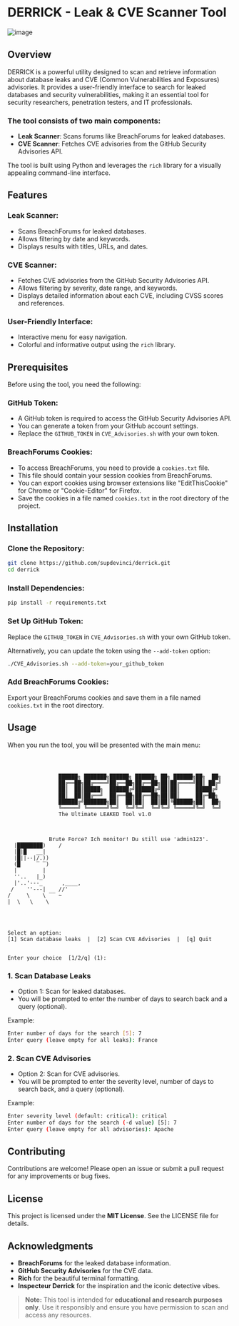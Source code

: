 # DERRICK - Leak & CVE Scanner Tool
![image](https://github.com/user-attachments/assets/68cac3e3-0e70-4c68-9fc0-aa167b3c0dbf)

## Overview

DERRICK is a powerful utility designed to scan and retrieve information about database leaks and CVE (Common Vulnerabilities and Exposures) advisories. It provides a user-friendly interface to search for leaked databases and security vulnerabilities, making it an essential tool for security researchers, penetration testers, and IT professionals.

### The tool consists of two main components:
- **Leak Scanner**: Scans forums like BreachForums for leaked databases.
- **CVE Scanner**: Fetches CVE advisories from the GitHub Security Advisories API.

The tool is built using Python and leverages the `rich` library for a visually appealing command-line interface.

## Features

### Leak Scanner:
- Scans BreachForums for leaked databases.
- Allows filtering by date and keywords.
- Displays results with titles, URLs, and dates.

### CVE Scanner:
- Fetches CVE advisories from the GitHub Security Advisories API.
- Allows filtering by severity, date range, and keywords.
- Displays detailed information about each CVE, including CVSS scores and references.

### User-Friendly Interface:
- Interactive menu for easy navigation.
- Colorful and informative output using the `rich` library.

## Prerequisites

Before using the tool, you need the following:

### GitHub Token:
- A GitHub token is required to access the GitHub Security Advisories API.
- You can generate a token from your GitHub account settings.
- Replace the `GITHUB_TOKEN` in `CVE_Advisories.sh` with your own token.

### BreachForums Cookies:
- To access BreachForums, you need to provide a `cookies.txt` file.
- This file should contain your session cookies from BreachForums.
- You can export cookies using browser extensions like "EditThisCookie" for Chrome or "Cookie-Editor" for Firefox.
- Save the cookies in a file named `cookies.txt` in the root directory of the project.

## Installation

### Clone the Repository:
```bash
git clone https://github.com/supdevinci/derrick.git
cd derrick
```

### Install Dependencies:
```bash
pip install -r requirements.txt
```

### Set Up GitHub Token:
Replace the `GITHUB_TOKEN` in `CVE_Advisories.sh` with your own GitHub token.

Alternatively, you can update the token using the `--add-token` option:
```bash
./CVE_Advisories.sh --add-token=your_github_token
```

### Add BreachForums Cookies:
Export your BreachForums cookies and save them in a file named `cookies.txt` in the root directory.

## Usage

When you run the tool, you will be presented with the main menu:

```
 
 
 
                ██████╗ ███████╗██████╗ ██████╗ ██╗ ██████╗██╗  ██╗
                ██╔══██╗██╔════╝██╔══██╗██╔══██╗██║██╔════╝██║ ██╔╝
                ██║  ██║█████╗  ██████╔╝██████╔╝██║██║     █████╔╝ 
                ██║  ██║██╔══╝  ██╔══██╗██╔══██╗██║██║     ██╔═██╗ 
                ██████╔╝███████╗██║  ██║██║  ██║██║╚██████╗██║  ██╗
                ╚═════╝ ╚══════╝╚═╝  ╚═╝╚═╝  ╚═╝╚═╝ ╚═════╝╚═╝  ╚═╝
                The Ultimate LEAKED Tool v1.0
                   


             Brute Force? Ich monitor! Du still use 'admin123'.
  |████████)    /
  |█|█   __|                      
  |█||--|/.))                       
  (█     ‾ ‾)                      
  |        |                     
  ''..   |_)                    
  |'..'---_      ,____,              
 /    ''---|    //'             
/     \    \ ‾‾ ~               
|  \   \    \
                  
    


Select an option:
[1] Scan database leaks  |  [2] Scan CVE Advisories  |  [q] Quit


Enter your choice  [1/2/q] (1):
```

### 1. Scan Database Leaks
- Option 1: Scan for leaked databases.
- You will be prompted to enter the number of days to search back and a query (optional).

Example:
```bash
Enter number of days for the search [5]: 7
Enter query (leave empty for all leaks): France
```

### 2. Scan CVE Advisories
- Option 2: Scan for CVE advisories.
- You will be prompted to enter the severity level, number of days to search back, and a query (optional).

Example:
```bash
Enter severity level (default: critical): critical
Enter number of days for the search (-d value) [5]: 7
Enter query (leave empty for all advisories): Apache
```

## Contributing
Contributions are welcome! Please open an issue or submit a pull request for any improvements or bug fixes.

## License
This project is licensed under the **MIT License**. See the LICENSE file for details.

## Acknowledgments
- **BreachForums** for the leaked database information.
- **GitHub Security Advisories** for the CVE data.
- **Rich** for the beautiful terminal formatting.
- **Inspecteur Derrick** for the inspiration and the iconic detective vibes.

> **Note:** This tool is intended for **educational and research purposes only**. Use it responsibly and ensure you have permission to scan and access any resources.
